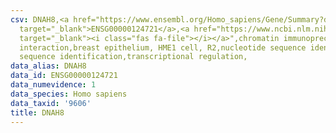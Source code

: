 ```yaml
---
csv: DNAH8,<a href="https://www.ensembl.org/Homo_sapiens/Gene/Summary?db=core;g=ENSG00000124721"
  target="_blank">ENSG00000124721</a>,<a href="https://www.ncbi.nlm.nih.gov/pubmed/22863008"
  target="_blank"><i class="fas fa-file"></i></a>",chromatin immunoprecipitation assay,direct
  interaction,breast epithelium, HME1 cell, R2,nucleotide sequence identification,nucleotide
  sequence identification,transcriptional regulation,
data_alias: DNAH8
data_id: ENSG00000124721
data_numevidence: 1
data_species: Homo sapiens
data_taxid: '9606'
title: DNAH8
---
```

